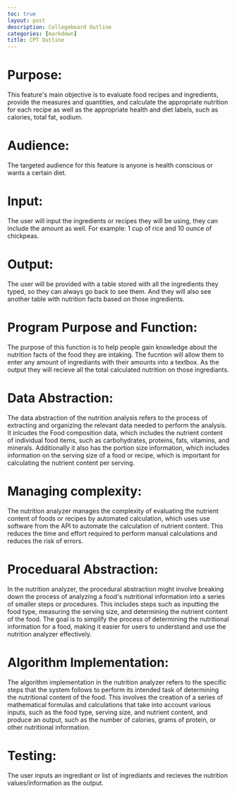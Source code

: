 ```yaml
---
toc: true
layout: post
description: Collegeboard Outline
categories: [markdown]
title: CPT Outline
---
```


# Purpose:
This feature's main objective is to evaluate food recipes and ingredients, provide the measures and quantities, and calculate the appropriate nutrition for each recipe as well as the appropriate health and diet labels, such as calories, total fat, sodium. 

# Audience:
The targeted audience for this feature is anyone is health conscious or wants a certain diet.

# Input:
The user will input the ingredients or recipes they will be using, they can include the amount as well. For example: 1 cup of rice and 10 ounce of chickpeas.

# Output: 
The user will be provided with a table stored with all the ingredients they typed, so they can always go back to see them. And they will also  see another table with nutrition facts based on those ingredients.

# Program Purpose and Function: 
The purpose of this function is to help people gain knowledge about the nutrition facts of the food they are intaking. The fucntion will allow them to enter any amount of ingrediants with their amounts into a textbox. As the output they will recieve all the total calculated nutrition on those ingrediants.

# Data Abstraction: 
The data abstraction of the nutrition analysis refers to the process of extracting and organizing the relevant data needed to perform the analysis. It inlcudes the Food composition data, which includes the nutrient content of individual food items, such as carbohydrates, proteins, fats, vitamins, and  minerals. Additionally it also has the portion size information, which includes information on the serving size of a food or recipe, which is important for calculating the nutrient content per serving.

# Managing complexity: 
The nutrition analyzer manages the complexity of evaluating the nutrient content of foods or recipes by automated calculation, which uses use software from the API to automate the calculation of nutrient content. This reduces the time and effort required to perform manual calculations and reduces the risk of errors. 

# Proceduaral Abstraction: 
In the nutrition analyzer, the procedural abstraction might involve breaking down the process of analyzing a food's nutritional information into a series of smaller steps or procedures. This includes steps such as inputting the food type, measuring the serving size, and determining the nutrient content of the food.
The goal is to simplify the process of determining the nutritional information for a food, making it easier for users to understand and use the nutrition analyzer effectively.

# Algorithm Implementation:
The algorithm implementation in the nutrition analyzer refers to the specific steps that the system follows to perform its intended task of determining the nutritional content of the food. This involves the creation of a series of mathematical formulas and calculations that take into account various inputs, such as the food type, serving size, and nutrient content, and produce an output, such as the number of calories, grams of protein, or other nutritional information.


# Testing: 
The user inputs an ingrediant or list of ingrediants and recieves the nutrition values/information as the output.